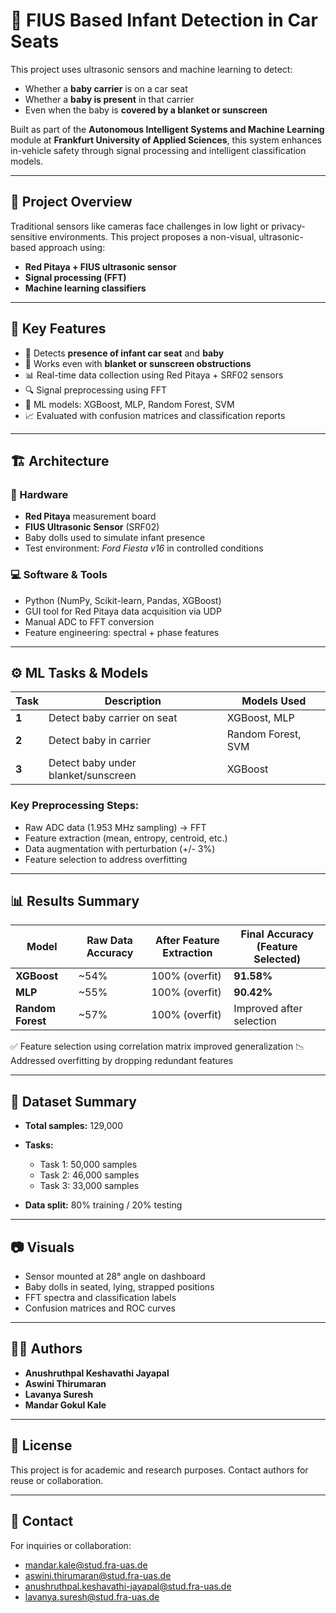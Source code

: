 
# 🚗 FIUS Based Infant Detection in Car Seats

This project uses ultrasonic sensors and machine learning to detect:

* Whether a **baby carrier** is on a car seat
* Whether a **baby is present** in that carrier
* Even when the baby is **covered by a blanket or sunscreen**

Built as part of the **Autonomous Intelligent Systems and Machine Learning** module at **Frankfurt University of Applied Sciences**, this system enhances in-vehicle safety through signal processing and intelligent classification models.

---

## 🧠 Project Overview

Traditional sensors like cameras face challenges in low light or privacy-sensitive environments. This project proposes a non-visual, ultrasonic-based approach using:

* **Red Pitaya + FIUS ultrasonic sensor**
* **Signal processing (FFT)**
* **Machine learning classifiers**

---

## 🧪 Key Features

* 🚗 Detects **presence of infant car seat** and **baby**
* 🧺 Works even with **blanket or sunscreen obstructions**
* 📊 Real-time data collection using Red Pitaya + SRF02 sensors
* 🔍 Signal preprocessing using FFT
* 🧠 ML models: XGBoost, MLP, Random Forest, SVM
* 📈 Evaluated with confusion matrices and classification reports

---

## 🏗️ Architecture

### 📡 Hardware

* **Red Pitaya** measurement board
* **FIUS Ultrasonic Sensor** (SRF02)
* Baby dolls used to simulate infant presence
* Test environment: *Ford Fiesta v16* in controlled conditions

### 💻 Software & Tools

* Python (NumPy, Scikit-learn, Pandas, XGBoost)
* GUI tool for Red Pitaya data acquisition via UDP
* Manual ADC to FFT conversion
* Feature engineering: spectral + phase features

---

## ⚙️ ML Tasks & Models

| Task  | Description                         | Models Used        |
| ----- | ----------------------------------- | ------------------ |
| **1** | Detect baby carrier on seat         | XGBoost, MLP       |
| **2** | Detect baby in carrier              | Random Forest, SVM |
| **3** | Detect baby under blanket/sunscreen | XGBoost            |

### Key Preprocessing Steps:

* Raw ADC data (1.953 MHz sampling) → FFT
* Feature extraction (mean, entropy, centroid, etc.)
* Data augmentation with perturbation (+/- 3%)
* Feature selection to address overfitting

---

## 📊 Results Summary

| Model             | Raw Data Accuracy | After Feature Extraction | Final Accuracy (Feature Selected) |
| ----------------- | ----------------- | ------------------------ | --------------------------------- |
| **XGBoost**       | \~54%             | 100% (overfit)           | **91.58%**                        |
| **MLP**           | \~55%             | 100% (overfit)           | **90.42%**                        |
| **Random Forest** | \~57%             | 100% (overfit)           | Improved after selection          |

✅ Feature selection using correlation matrix improved generalization
📉 Addressed overfitting by dropping redundant features

---

## 📂 Dataset Summary

* **Total samples:** 129,000
* **Tasks:**

  * Task 1: 50,000 samples
  * Task 2: 46,000 samples
  * Task 3: 33,000 samples
* **Data split:** 80% training / 20% testing

---

## 📷 Visuals

* Sensor mounted at 28° angle on dashboard
* Baby dolls in seated, lying, strapped positions
* FFT spectra and classification labels
* Confusion matrices and ROC curves

---

## 👨‍💻 Authors

* **Anushruthpal Keshavathi Jayapal**
* **Aswini Thirumaran**
* **Lavanya Suresh**
* **Mandar Gokul Kale**

---

## 📜 License

This project is for academic and research purposes. Contact authors for reuse or collaboration.

---

## 📧 Contact

For inquiries or collaboration:

* [mandar.kale@stud.fra-uas.de](mailto:mandar.kale@stud.fra-uas.de)
* [aswini.thirumaran@stud.fra-uas.de](mailto:aswini.thirumaran@stud.fra-uas.de)
* [anushruthpal.keshavathi-jayapal@stud.fra-uas.de](mailto:anushruthpal.keshavathi-jayapal@stud.fra-uas.de)
* [lavanya.suresh@stud.fra-uas.de](mailto:lavanya.suresh@stud.fra-uas.de)

